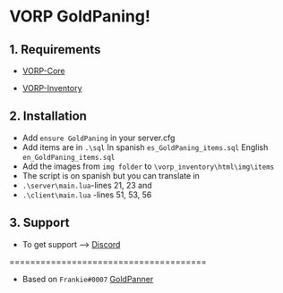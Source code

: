 # VORP GoldPaning!

## 1. Requirements

- [VORP-Core](https://github.com/VORPCORE/VORP-Core)

- [VORP-Inventory](https://github.com/VORPCORE/VORP-Inventory)

## 2. Installation

- Add ```ensure GoldPaning``` in your server.cfg
- Add items are in ```.\sql``` In spanish ```es_GoldPaning_items.sql``` English ```en_GoldPaning_items.sql```
- Add the images from ```img folder``` to ```\vorp_inventory\html\img\items```
- The script is on spanish but you can translate in
- ```.\server\main.lua```-lines 21, 23
and 
- ````.\client\main.lua```` -lines 51, 53, 56

## 3. Support
- To get support --> [Discord](http://discord.vorpcore.com/)


======================================

- Based on ```Frankie#0007``` [GoldPanner](https://discordapp.com/channels/648268213859254309/648268616214511655/712026960133488761)

